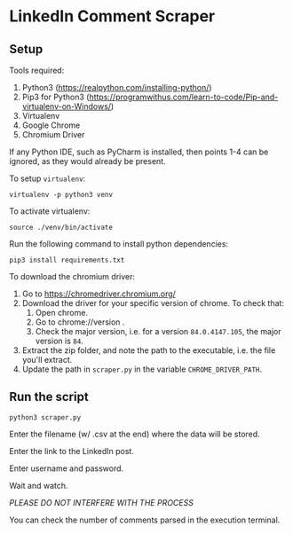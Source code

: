 # LinkedIn Comment Scraper

## Setup

Tools required:
1. Python3 (https://realpython.com/installing-python/)
2. Pip3 for Python3 (https://programwithus.com/learn-to-code/Pip-and-virtualenv-on-Windows/)
3. Virtualenv
4. Google Chrome
5. Chromium Driver

If any Python IDE, such as PyCharm is installed, then points 1-4 can be ignored, as they would already be present.

To setup `virtualenv`:
```
virtualenv -p python3 venv
```

To activate virtualenv:
```
source ./venv/bin/activate
```

Run the following command to install python dependencies:
```
pip3 install requirements.txt
```

To download the chromium driver:
1. Go to https://chromedriver.chromium.org/
2. Download the driver for your specific version of chrome. To check that:
    1. Open chrome.
    2. Go to chrome://version .
    3. Check the major version, i.e. for a version `84.0.4147.105`, the major version is `84`.
3. Extract the zip folder, and note the path to the executable, i.e. the file you'll extract.
4. Update the path in `scraper.py` in the variable `CHROME_DRIVER_PATH`.

## Run the script

```
python3 scraper.py
```

Enter the filename (w/ .csv at the end) where the data will be stored.

Enter the link to the LinkedIn post.

Enter username and password.

Wait and watch.

*PLEASE DO NOT INTERFERE WITH THE PROCESS*

You can check the number of comments parsed in the execution terminal.